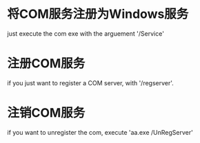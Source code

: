 # 将COM服务注册为Windows服务 #
just execute the com exe with the arguement '/Service'

# 注册COM服务 #
if you just want to register a COM server, with '/regserver'.

# 注销COM服务 #
if you want to unregister the com, execute 'aa.exe /UnRegServer'